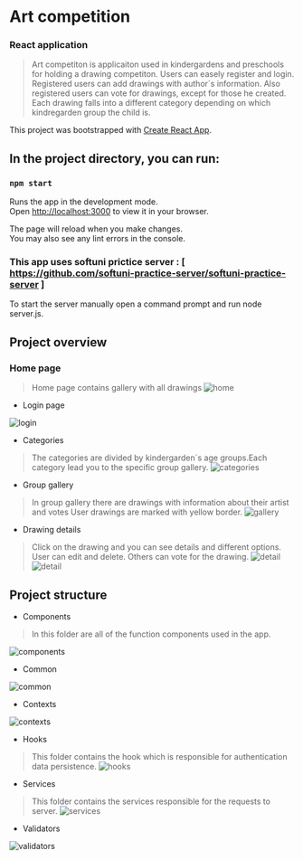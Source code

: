 # Art competition

### React application


> Art competiton is applicaiton used in kindergardens and preschools for holding a drawing competiton. Users can easely register and login.
> Registered users can add drawings with author`s information. Also registered users can vote for drawings, except for those he created.
> Еach drawing falls into a different category depending on which kindregarden group the child is.

This project was bootstrapped with [Create React App](https://github.com/facebook/create-react-app).

##  In the project directory, you can run:
### `npm start`

Runs the app in the development mode.\
Open [http://localhost:3000](http://localhost:3000) to view it in your browser.

The page will reload when you make changes.\
You may also see any lint errors in the console.


### This app uses softuni prictice server : [ https://github.com/softuni-practice-server/softuni-practice-server ]

To start the server manually open a command prompt and run node server.js.

## Project overview

### Home page
> Home page contains gallery with all drawings 
![home](https://user-images.githubusercontent.com/85222435/227804340-5344bbad-fff5-49bd-9000-613a0d7fa126.png)


- Login page

![login](https://user-images.githubusercontent.com/85222435/227804353-e070fdcf-b3ac-4f71-bea6-13aae398a070.png)

- Categories
>The categories are divided by kindergarden`s age groups.Each category lead you to the specific group gallery.
![categories](https://user-images.githubusercontent.com/85222435/227804381-6d481cfb-293c-4274-b436-ecc8b7eb138f.png)


- Group gallery
>In group gallery there are drawings with information about their artist and votes
>User drawings are marked with yellow border.
![gallery](https://user-images.githubusercontent.com/85222435/227804390-033aa15c-7090-4f35-8942-476ce771691b.png)

- Drawing details
>Click on the drawing and you can see details and different options. 
>User can edit and delete. Others can vote for the drawing.
![detail](https://user-images.githubusercontent.com/85222435/227804395-34b5e754-14a2-428b-b7d3-94f866832918.png)
![detail](https://user-images.githubusercontent.com/85222435/227804400-f4f48351-27b3-4073-8a5c-6db12e1c18e5.png)


## Project structure

- Components
>In this folder are all of the function components used in the app.

![components](https://user-images.githubusercontent.com/85222435/227801576-f9ee83e6-1dd7-4896-bc6c-1b56b91c57a0.png)

- Common

![common](https://user-images.githubusercontent.com/85222435/227802106-3f5e235f-da85-4b39-abd6-c1ae78d79546.png)

- Contexts

![contexts](https://user-images.githubusercontent.com/85222435/227802173-fa36b417-9fbe-48fc-8078-c6a0879ebf52.png)

- Hooks
>This folder contains the hook which is responsible for authentication data persistence.
![hooks](https://user-images.githubusercontent.com/85222435/227802183-f4ed33e3-cc24-4593-bbb0-5cb810a6d531.png)

- Services
>This folder contains the services responsible for the requests to server.
![services](https://user-images.githubusercontent.com/85222435/227802200-d9a01dbd-ac4a-4278-bc68-16c4591f716d.png)

- Validators

![validators](https://user-images.githubusercontent.com/85222435/227802210-f4c380fc-172a-4c9b-bee9-e078584c950b.png)